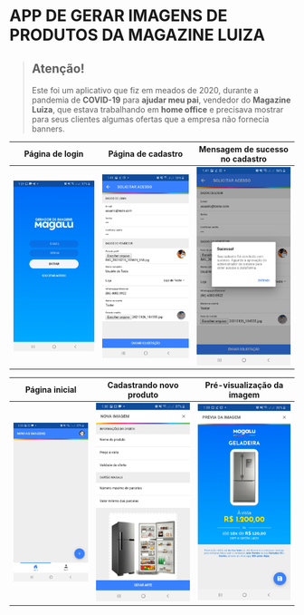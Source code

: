 # APP DE GERAR IMAGENS DE PRODUTOS DA MAGAZINE LUIZA

> ## Atenção!
> Este foi um aplicativo que fiz em meados de 2020, durante a pandemia de **COVID-19** para **ajudar meu pai**, vendedor do **Magazine Luiza**, que estava trabalhando em **home office** e precisava mostrar para seus clientes algumas ofertas que a empresa não fornecia banners.

| Página de login | Página de cadastro | Mensagem de sucesso no cadastro |
|-|-|-|
| ![](./static/img/screenshots/login-page.jpg) | ![](./static/img/screenshots/solicitar-acesso.jpg) | ![](./static/img/screenshots/cadastro-finalizado.jpg) |

| Página inicial | Cadastrando novo produto | Pré-visualização da imagem |
|-|-|-|
| ![](./static/img/screenshots/imagens.jpg) | ![](./static/img/screenshots/cadastro-produto.jpg) | ![](./static/img/screenshots/previa-imagem.jpg) |
